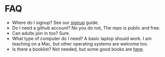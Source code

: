 # FAQ
* Where do I signup? See our [signup](Signup.md) guide.
* Do I need a github account? No you do not, The repo is public and free.
* Can adults join in too? Sure.
* What type of computer do I need? A basic laptop should work. I am teaching on a Mac, but other operating systems are welcome too.
* Is there a booklist? Not needed, but some good books are [here](Books.md).
